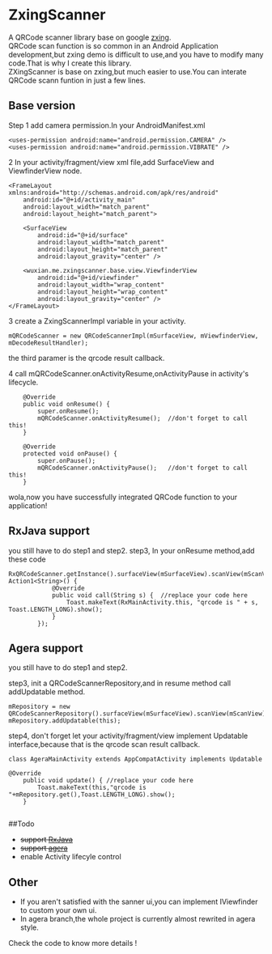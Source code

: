 # ZxingScanner
A QRCode scanner library base on google [zxing](https://github.com/zxing/zxing).                       
QRCode scan function is so common in an Android Application development,but zxing demo is difficult to use,and you have to modify many code.That is why I create this library.                     
ZXingScanner is base on zxing,but much easier to use.You can interate QRCode scann funtion in just a few lines.                        

##  Base version
Step 1 add camera permission.In your AndroidManifest.xml          

````
<uses-permission android:name="android.permission.CAMERA" />
<uses-permission android:name="android.permission.VIBRATE" />

````                                     
2 In your activity/fragment/view xml file,add SurfaceView and ViewfinderView node.                 

````
<FrameLayout xmlns:android="http://schemas.android.com/apk/res/android"
    android:id="@+id/activity_main"
    android:layout_width="match_parent"
    android:layout_height="match_parent">

    <SurfaceView
        android:id="@+id/surface"
        android:layout_width="match_parent"
        android:layout_height="match_parent"
        android:layout_gravity="center" />

    <wuxian.me.zxingscanner.base.view.ViewfinderView
        android:id="@+id/viewfinder"
        android:layout_width="wrap_content"
        android:layout_height="wrap_content"
        android:layout_gravity="center" />
</FrameLayout>
````
3 create a ZxingScannerImpl variable in your activity.        
           
````
mQRCodeScanner = new QRCodeScannerImpl(mSurfaceView, mViewfinderView, mDecodeResultHandler);
````
the third paramer is the qrcode result callback.

4 call mQRCodeScanner.onActivityResume,onActivityPause in activity's lifecycle.                         

````
    @Override
    public void onResume() {
        super.onResume();
        mQRCodeScanner.onActivityResume();  //don't forget to call this!
    }

    @Override
    protected void onPause() {
        super.onPause();
        mQRCodeScanner.onActivityPause();   //don't forget to call this!
    }
````

wola,now you have successfully integrated QRCode function to your application!  

##  RxJava support
you still have to do step1 and step2.
step3, In your onResume method,add these code                   

````
RxQRCodeScanner.getInstance().surfaceView(mSurfaceView).scanView(mScanView).scan().subscribe(new Action1<String>() {
            @Override
            public void call(String s) {  //replace your code here
                Toast.makeText(RxMainActivity.this, "qrcode is " + s, Toast.LENGTH_LONG).show();
            }
        });
````
##  Agera support
you still have to do step1 and step2.                        

step3, init a QRCodeScannerRepository,and in resume method call addUpdatable method.                   

````
mRepository = new QRCodeScannerRepository().surfaceView(mSurfaceView).scanView(mScanView);
mRepository.addUpdatable(this);      
````
step4, don't forget let your activity/fragment/view implement Updatable interface,because that is the qrcode scan result callback.           

````
class AgeraMainActivity extends AppCompatActivity implements Updatable

@Override
    public void update() { //replace your code here
        Toast.makeText(this,"qrcode is "+mRepository.get(),Toast.LENGTH_LONG).show();
    }
      
````

##Todo             
* ~~support [RxJava](https://github.com/ReactiveX/RxJava)~~
* ~~support [agera](https://github.com/google/agera)~~
* enable Activity lifecyle control   
 
##  Other
        
* If you aren't satisfied with the sanner ui,you can implement IViewfinder to custom your own ui. 
* In agera branch,the whole project is currently almost rewrited in agera style.

Check the code to know more details !


